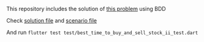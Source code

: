 This repository includes the solution of [this problem](https://leetcode.com/problems/best-time-to-buy-and-sell-stock-ii/description/) using BDD

Check [solution file](lib/best_time_to_buy_and_sell_stock_ii.dart) and [scenario file](scenarios/best_time_to_buy_and_sell_stock)

And run `flutter test test/best_time_to_buy_and_sell_stock_ii_test.dart` 
